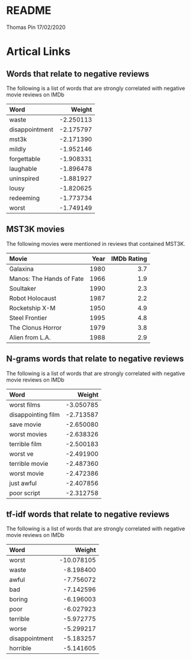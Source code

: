 README
================
Thomas Pin
17/02/2020

# Artical Links

## Words that relate to negative reviews

The following is a list of words that are strongly correlated with
negative movie reviews on IMDb

| Word           |     Weight |
| :------------- | ---------: |
| waste          | \-2.250113 |
| disappointment | \-2.175797 |
| mst3k          | \-2.171390 |
| mildly         | \-1.952146 |
| forgettable    | \-1.908331 |
| laughable      | \-1.896478 |
| uninspired     | \-1.881927 |
| lousy          | \-1.820625 |
| redeeming      | \-1.773734 |
| worst          | \-1.749149 |

## MST3K movies

The following movies were mentioned in reviews that contained MST3K.

| Movie                    | Year | IMDb Rating |
| :----------------------- | ---: | ----------: |
| Galaxina                 | 1980 |         3.7 |
| Manos: The Hands of Fate | 1966 |         1.9 |
| Soultaker                | 1990 |         2.3 |
| Robot Holocaust          | 1987 |         2.2 |
| Rocketship X-M           | 1950 |         4.9 |
| Steel Frontier           | 1995 |         4.8 |
| The Clonus Horror        | 1979 |         3.8 |
| Alien from L.A.          | 1988 |         2.9 |

## N-grams words that relate to negative reviews

The following is a list of words that are strongly correlated with
negative movie reviews on IMDb

| Word               |     Weight |
| :----------------- | ---------: |
| worst films        | \-3.050785 |
| disappointing film | \-2.713587 |
| save movie         | \-2.650080 |
| worst movies       | \-2.638326 |
| terrible film      | \-2.500183 |
| worst ve           | \-2.491900 |
| terrible movie     | \-2.487360 |
| worst movie        | \-2.472386 |
| just awful         | \-2.407856 |
| poor script        | \-2.312758 |

## tf-idf words that relate to negative reviews

The following is a list of words that are strongly correlated with
negative movie reviews on IMDb

| Word           |      Weight |
| :------------- | ----------: |
| worst          | \-10.078105 |
| waste          |  \-8.198400 |
| awful          |  \-7.756072 |
| bad            |  \-7.142596 |
| boring         |  \-6.196003 |
| poor           |  \-6.027923 |
| terrible       |  \-5.972775 |
| worse          |  \-5.299217 |
| disappointment |  \-5.183257 |
| horrible       |  \-5.141605 |
